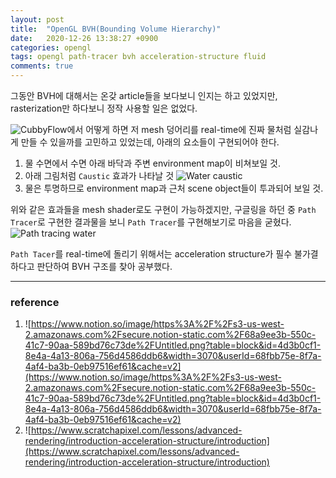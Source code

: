 ```yaml
---
layout: post
title:  "OpenGL BVH(Bounding Volume Hierarchy)"
date:   2020-12-26 13:38:27 +0900
categories: opengl
tags: opengl path-tracer bvh acceleration-structure fluid
comments: true  
---
```

그동안 BVH에 대해서는 온갖 article들을 보다보니 인지는 하고 있었지만,
rasterization만 하다보니 정작 사용할 일은 없었다.

![CubbyFlow](https://github.com/utilforever/cubbyflow)에서 어떻게 하면 저 mesh 덩어리를
real-time에 진짜 물처럼 실감나게 만들 수 있을까를 고민하고 있었는데, 아래의 요소들이 구현되어야 한다.

1. 물 수면에서 수면 아래 바닥과 주변 environment map이 비쳐보일 것.
2. 아래 그림처럼 `Caustic` 효과가 나타날 것
![Water caustic](https://miro.medium.com/max/578/1*mLV4Jxoe56pROvQCR8DzGQ.png)
3. 물은 투명하므로 environment map과 근처 scene object들이 투과되어 보일 것.

위와 같은 효과들을 mesh shader로도 구현이 가능하겠지만, 구글링을 하던 중 `Path Tracer`로 구현한 결과물을 보니 
`Path Tracer`를 구현해보기로 마음을 굳혔다.
![Path tracing water](https://www.notion.so/image/https%3A%2F%2Fs3-us-west-2.amazonaws.com%2Fsecure.notion-static.com%2F68a9ee3b-550c-41c7-90aa-589bd76c73de%2FUntitled.png?table=block&id=4d3b0cf1-8e4a-4a13-806a-756d4586ddb6&width=3070&userId=68fbb75e-8f7a-4af4-ba3b-0eb97516ef61&cache=v2)

`Path Tacer`를 real-time에 돌리기 위해서는 acceleration structure가 필수 불가결하다고 판단하여 BVH 구조를 찾아 공부했다.


---
### reference
1. ![https://www.notion.so/image/https%3A%2F%2Fs3-us-west-2.amazonaws.com%2Fsecure.notion-static.com%2F68a9ee3b-550c-41c7-90aa-589bd76c73de%2FUntitled.png?table=block&id=4d3b0cf1-8e4a-4a13-806a-756d4586ddb6&width=3070&userId=68fbb75e-8f7a-4af4-ba3b-0eb97516ef61&cache=v2](https://www.notion.so/image/https%3A%2F%2Fs3-us-west-2.amazonaws.com%2Fsecure.notion-static.com%2F68a9ee3b-550c-41c7-90aa-589bd76c73de%2FUntitled.png?table=block&id=4d3b0cf1-8e4a-4a13-806a-756d4586ddb6&width=3070&userId=68fbb75e-8f7a-4af4-ba3b-0eb97516ef61&cache=v2)
2. ![https://www.scratchapixel.com/lessons/advanced-rendering/introduction-acceleration-structure/introduction](https://www.scratchapixel.com/lessons/advanced-rendering/introduction-acceleration-structure/introduction)